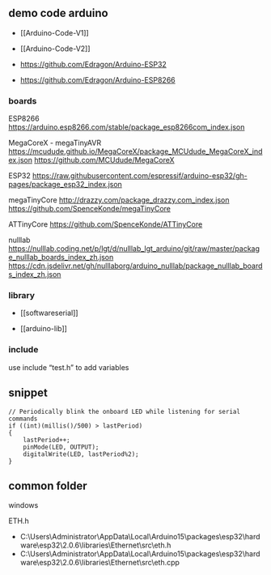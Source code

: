 
## demo code arduino


- [[Arduino-Code-V1]]
- [[Arduino-Code-V2]]



- https://github.com/Edragon/Arduino-ESP32
- https://github.com/Edragon/Arduino-ESP8266

### boards 

ESP8266
https://arduino.esp8266.com/stable/package_esp8266com_index.json

MegaCoreX - megaTinyAVR
https://mcudude.github.io/MegaCoreX/package_MCUdude_MegaCoreX_index.json
https://github.com/MCUdude/MegaCoreX

ESP32
https://raw.githubusercontent.com/espressif/arduino-esp32/gh-pages/package_esp32_index.json

megaTinyCore
http://drazzy.com/package_drazzy.com_index.json
https://github.com/SpenceKonde/megaTinyCore

ATTinyCore
https://github.com/SpenceKonde/ATTinyCore

nulllab
https://nulllab.coding.net/p/lgt/d/nulllab_lgt_arduino/git/raw/master/package_nulllab_boards_index_zh.json
https://cdn.jsdelivr.net/gh/nulllaborg/arduino_nulllab/package_nulllab_boards_index_zh.json



### library

- [[softwareserial]]

- [[arduino-lib]]




### include 


use include “test.h” to add variables




## snippet

    // Periodically blink the onboard LED while listening for serial commands
    if ((int)(millis()/500) > lastPeriod)
    {
        lastPeriod++;
        pinMode(LED, OUTPUT);
        digitalWrite(LED, lastPeriod%2);
    }


## common folder 

windows

ETH.h 
- C:\Users\Administrator\AppData\Local\Arduino15\packages\esp32\hardware\esp32\2.0.6\libraries\Ethernet\src\eth.h
- C:\Users\Administrator\AppData\Local\Arduino15\packages\esp32\hardware\esp32\2.0.6\libraries\Ethernet\src\eth.cpp


